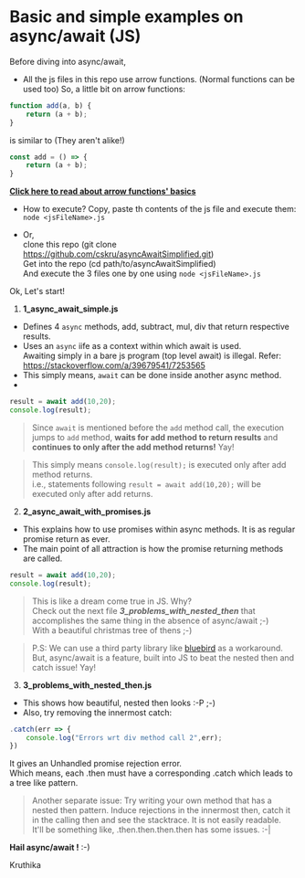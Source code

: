# Basic and simple examples on async/await (JS)

Before diving into async/await,

- All the js files in this repo use arrow functions. (Normal functions can be used too)
So, a little bit on arrow functions:
```javascript
function add(a, b) {
    return (a + b);
}
```
is similar to (They aren't alike!)
```javascript
const add = () => {
    return (a + b);
}
```

[**Click here to read about arrow functions' basics**](https://codeburst.io/javascript-arrow-functions-for-beginners-926947fc0cdc)

- How to execute?
Copy, paste th contents of the js file and execute them:
```node <jsFileName>.js```  

- Or,  
clone this repo (git clone https://github.com/cskru/asyncAwaitSimplified.git)  
Get into the repo (cd path/to/asyncAwaitSimplified)  
And execute the 3 files one by one using ```node <jsFileName>.js```  

Ok, Let's start!

1. **1_async_await_simple.js**
- Defines 4 ```async``` methods, add, subtract, mul, div that return respective results.
-  Uses an ```async``` iife as a context within which await is used.  
Awaiting simply in a bare js program (top level await) is illegal. Refer: <https://stackoverflow.com/a/39679541/7253565>
- This simply means, ```await``` can be done inside another async method.
- 
```javascript
result = await add(10,20);
console.log(result);
```
> Since ```await``` is mentioned before the ```add``` method call, the execution jumps to ```add``` method, **waits for add method to return results** and **continues to only after the add method returns!** Yay!  

> This simply means ```console.log(result);``` is executed only after add method returns.  
i.e., statements following ```result = await add(10,20);``` will be executed only after add returns.

2. **2_async_await_with_promises.js**  
- This explains how to use promises within async methods. It is as regular promise return as ever.  
- The main point of all attraction is how the promise returning methods are called.
```javascript
result = await add(10,20);
console.log(result);
```

> This is like a dream come true in JS. Why?   
Check out the next file ___3_problems_with_nested_then___ that accomplishes the same thing in the absence of async/await ;-)  
With a beautiful christmas tree of thens ;-)

> P.S: We can use a third party library like [bluebird](http://bluebirdjs.com/docs/api/promise.try.html) as a workaround.     
But, async/await is a feature, built into JS to beat the nested then and catch issue! Yay!

3. **3_problems_with_nested_then.js**
- This shows how beautiful, nested then looks :-P ;-)
- Also, try removing the innermost catch:
```javascript
.catch(err => {
    console.log("Errors wrt div method call 2",err);
}) 
```
It gives an Unhandled promise rejection error.  
Which means, each .then must have a corresponding .catch which leads to a tree like pattern.  

> Another separate issue:
Try writing your own method that has a nested then pattern. Induce rejections in the innermost then, catch it in the calling then and see the stacktrace. It is not easily readable.  
It'll be something like, .then.then.then.then has some issues.  :-|  

**Hail async/await !** :-)

Kruthika